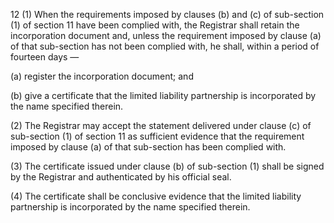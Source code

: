 12
(1) When the requirements imposed by clauses (b) and (c) of sub-section (1) of section 11 have been complied with, the Registrar shall retain the incorporation document and, unless the requirement imposed by clause (a) of that sub-section has not been complied with, he shall, within a period of fourteen days —

  (a)	register the incorporation document; and

  (b)	give a certificate that the limited liability partnership is incorporated by the name specified therein.

(2) The Registrar may accept the statement delivered under clause (c) of sub-section (1) of section 11 as sufficient evidence that the requirement imposed by clause (a) of that sub-section has been complied with.

(3) The certificate issued under clause (b) of sub-section (1) shall be signed by the Registrar and authenticated by his official seal.

(4) The certificate shall be conclusive evidence that the limited liability partnership is incorporated by the name specified therein.
